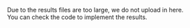 Due to the results files are too large, we do not upload in here.  
You can check the code to implement the results.  
